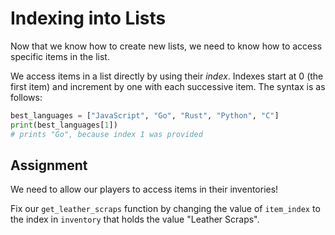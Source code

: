 # Indexing into Lists

Now that we know how to create new lists, we need to know how to access specific items in the list.

We access items in a list directly by using their *index*. Indexes start at 0 (the first item) and increment by one with each successive item. The syntax is as follows:
```python
best_languages = ["JavaScript", "Go", "Rust", "Python", "C"]
print(best_languages[1])
# prints "Go", because index 1 was provided
```

## Assignment

We need to allow our players to access items in their inventories!

Fix our `get_leather_scraps` function by changing the value of `item_index` to the index in `inventory` that holds the value "Leather Scraps".